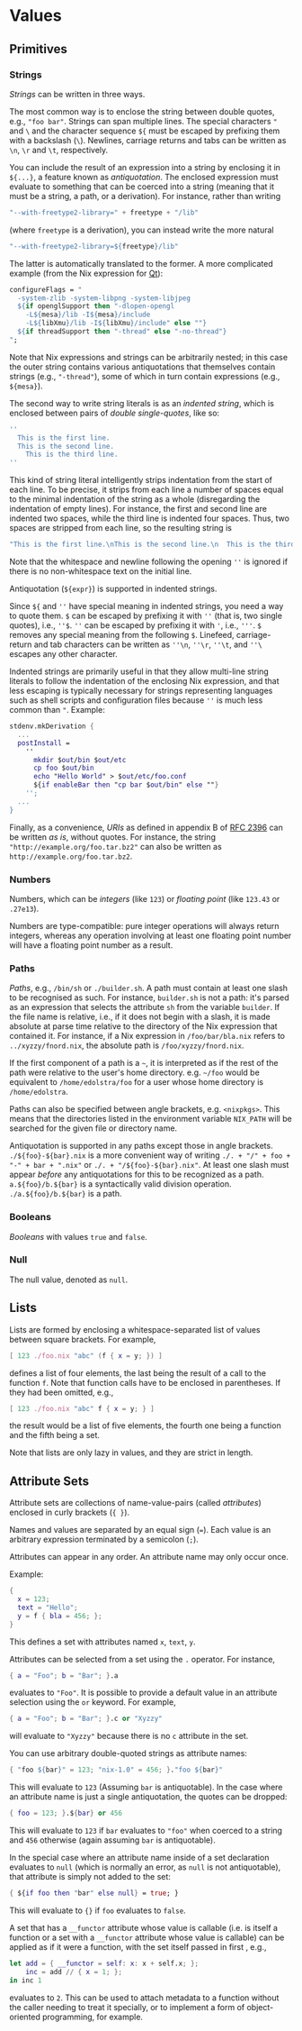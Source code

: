 # Values

## Primitives

### Strings

*Strings* can be written in three ways.

The most common way is to enclose the string between double quotes,
e.g., `"foo bar"`. Strings can span multiple lines. The special
characters `"` and `\` and the character sequence `${` must be
escaped by prefixing them with a backslash (`\`). Newlines, carriage
returns and tabs can be written as `\n`, `\r` and `\t`,
respectively.

You can include the result of an expression into a string by
enclosing it in `${...}`, a feature known as *antiquotation*. The
enclosed expression must evaluate to something that can be coerced
into a string (meaning that it must be a string, a path, or a
derivation). For instance, rather than writing

```nix
"--with-freetype2-library=" + freetype + "/lib"
```

(where `freetype` is a derivation), you can instead write the more
natural

```nix
"--with-freetype2-library=${freetype}/lib"
```

The latter is automatically translated to the former. A more
complicated example (from the Nix expression for
[Qt](http://www.trolltech.com/products/qt)):

```nix
configureFlags = "
  -system-zlib -system-libpng -system-libjpeg
  ${if openglSupport then "-dlopen-opengl
    -L${mesa}/lib -I${mesa}/include
    -L${libXmu}/lib -I${libXmu}/include" else ""}
  ${if threadSupport then "-thread" else "-no-thread"}
";
```

Note that Nix expressions and strings can be arbitrarily nested; in
this case the outer string contains various antiquotations that
themselves contain strings (e.g., `"-thread"`), some of which in
turn contain expressions (e.g., `${mesa}`).

The second way to write string literals is as an *indented string*,
which is enclosed between pairs of *double single-quotes*, like so:

```nix
''
  This is the first line.
  This is the second line.
    This is the third line.
''
```

This kind of string literal intelligently strips indentation from
the start of each line. To be precise, it strips from each line a
number of spaces equal to the minimal indentation of the string as a
whole (disregarding the indentation of empty lines). For instance,
the first and second line are indented two spaces, while the third
line is indented four spaces. Thus, two spaces are stripped from
each line, so the resulting string is

```nix
"This is the first line.\nThis is the second line.\n  This is the third line.\n"
```

Note that the whitespace and newline following the opening `''` is
ignored if there is no non-whitespace text on the initial line.

Antiquotation (`${expr}`) is supported in indented strings.

Since `${` and `''` have special meaning in indented strings, you
need a way to quote them. `$` can be escaped by prefixing it with
`''` (that is, two single quotes), i.e., `''$`. `''` can be escaped
by prefixing it with `'`, i.e., `'''`. `$` removes any special
meaning from the following `$`. Linefeed, carriage-return and tab
characters can be written as `''\n`, `''\r`, `''\t`, and `''\`
escapes any other character.

Indented strings are primarily useful in that they allow multi-line
string literals to follow the indentation of the enclosing Nix
expression, and that less escaping is typically necessary for
strings representing languages such as shell scripts and
configuration files because `''` is much less common than `"`.
Example:

```nix
stdenv.mkDerivation {
  ...
  postInstall =
    ''
      mkdir $out/bin $out/etc
      cp foo $out/bin
      echo "Hello World" > $out/etc/foo.conf
      ${if enableBar then "cp bar $out/bin" else ""}
    '';
  ...
}
```

Finally, as a convenience, *URIs* as defined in appendix B of
[RFC 2396](http://www.ietf.org/rfc/rfc2396.txt) can be written *as
is*, without quotes. For instance, the string
`"http://example.org/foo.tar.bz2"` can also be written as
`http://example.org/foo.tar.bz2`.

### Numbers

Numbers, which can be *integers* (like `123`) or *floating point*
(like `123.43` or `.27e13`).

Numbers are type-compatible: pure integer operations will always
return integers, whereas any operation involving at least one
floating point number will have a floating point number as a result.

### Paths

*Paths*, e.g., `/bin/sh` or `./builder.sh`. A path must contain at
least one slash to be recognised as such. For instance, `builder.sh`
is not a path: it's parsed as an expression that selects the
attribute `sh` from the variable `builder`. If the file name is
relative, i.e., if it does not begin with a slash, it is made
absolute at parse time relative to the directory of the Nix
expression that contained it. For instance, if a Nix expression in
`/foo/bar/bla.nix` refers to `../xyzzy/fnord.nix`, the absolute path
is `/foo/xyzzy/fnord.nix`.

If the first component of a path is a `~`, it is interpreted as if
the rest of the path were relative to the user's home directory.
e.g. `~/foo` would be equivalent to `/home/edolstra/foo` for a user
whose home directory is `/home/edolstra`.

Paths can also be specified between angle brackets, e.g.
`<nixpkgs>`. This means that the directories listed in the
environment variable `NIX_PATH` will be searched for the given file
or directory name.

Antiquotation is supported in any paths except those in angle brackets.
`./${foo}-${bar}.nix` is a more convenient way of writing
`./. + "/" + foo + "-" + bar + ".nix"` or `./. + "/${foo}-${bar}.nix"`. At
least one slash must appear *before* any antiquotations for this to be
recognized as a path. `a.${foo}/b.${bar}` is a syntactically valid division
operation. `./a.${foo}/b.${bar}` is a path.

### Booleans

*Booleans* with values `true` and `false`.

### Null

The null value, denoted as `null`.

## Lists

Lists are formed by enclosing a whitespace-separated list of values
between square brackets. For example,

```nix
[ 123 ./foo.nix "abc" (f { x = y; }) ]
```

defines a list of four elements, the last being the result of a call to
the function `f`. Note that function calls have to be enclosed in
parentheses. If they had been omitted, e.g.,

```nix
[ 123 ./foo.nix "abc" f { x = y; } ]
```

the result would be a list of five elements, the fourth one being a
function and the fifth being a set.

Note that lists are only lazy in values, and they are strict in length.

## Attribute Sets

Attribute sets are collections of name-value-pairs (called *attributes*) enclosed in curly brackets (`{ }`).

Names and values are separated by an equal sign (`=`).
Each value is an arbitrary expression terminated by a semicolon (`;`).

Attributes can appear in any order.
An attribute name may only occur once.

Example:

```nix
{
  x = 123;
  text = "Hello";
  y = f { bla = 456; };
}
```

This defines a set with attributes named `x`, `text`, `y`.

Attributes can be selected from a set using the `.` operator. For
instance,

```nix
{ a = "Foo"; b = "Bar"; }.a
```

evaluates to `"Foo"`. It is possible to provide a default value in an
attribute selection using the `or` keyword. For example,

```nix
{ a = "Foo"; b = "Bar"; }.c or "Xyzzy"
```

will evaluate to `"Xyzzy"` because there is no `c` attribute in the set.

You can use arbitrary double-quoted strings as attribute names:

```nix
{ "foo ${bar}" = 123; "nix-1.0" = 456; }."foo ${bar}"
```

This will evaluate to `123` (Assuming `bar` is antiquotable). In the
case where an attribute name is just a single antiquotation, the quotes
can be dropped:

```nix
{ foo = 123; }.${bar} or 456
```

This will evaluate to `123` if `bar` evaluates to `"foo"` when coerced
to a string and `456` otherwise (again assuming `bar` is antiquotable).

In the special case where an attribute name inside of a set declaration
evaluates to `null` (which is normally an error, as `null` is not
antiquotable), that attribute is simply not added to the set:

```nix
{ ${if foo then "bar" else null} = true; }
```

This will evaluate to `{}` if `foo` evaluates to `false`.

A set that has a `__functor` attribute whose value is callable (i.e. is
itself a function or a set with a `__functor` attribute whose value is
callable) can be applied as if it were a function, with the set itself
passed in first , e.g.,

```nix
let add = { __functor = self: x: x + self.x; };
    inc = add // { x = 1; };
in inc 1
```

evaluates to `2`. This can be used to attach metadata to a function
without the caller needing to treat it specially, or to implement a form
of object-oriented programming, for example.
